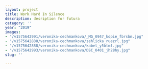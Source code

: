 ```yaml
---
layout: project
title: Work Hard In Silence
description: desription for futura
category: ''
year: "2019"
images:
- "/v1575642991/veronika-cechmankova/_MG_0947_kopie_fbrsbn.jpg"
- "/v1575642888/veronika-cechmankova/zehlicka_ruezrl.jpg"
- "/v1575642888/veronika-cechmankova/kabel_y5btmf.jpg"
- "/v1575642993/veronika-cechmankova/DSC_0401_jh28hy.jpg"
slug: ''

---
```

